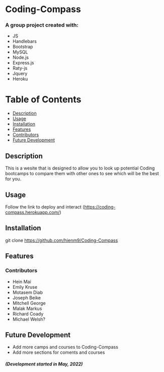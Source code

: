 # Coding-Compass

### A group project created with:
- JS
- Handlebars
- Bootstrap
- MySQL
- Node.js
- Express.js
- Raty-js
- Jquery
- Heroku

# Table of Contents
  - [Description](#description)
  - [Usage](#usage)
  - [Installation](#installation)
  - [Features](#features)
  - [Contributors](#contributors)
  - [Future Development](#futuredevelopment)

## Description
This is a wesite that is designed to allow you to look up potential Coding bootcamps
to compare them with other ones to see which will be the best for you. 

## Usage
Follow the link to deploy and interact (https://coding-compass.herokuapp.com/)

## Installation
git clone https://github.com/hienm9/Coding-Compass

## Features

### Contributors
- Hein Mai
- Emily Kruse
- Motasem Diab
- Joseph Beike
- Mitchell George
- Malak Markus 
- Richard Coady
- Michael Welsh?

## Future Development
- Add more camps and courses to Coding-Compass
- Add more sections for coments and courses


##### (*Development started in May, 2022*)











